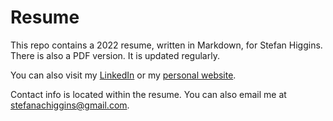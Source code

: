 # Resume

This repo contains a 2022 resume, written in Markdown, for Stefan Higgins. There is also a PDF version. It is updated regularly.

You can also visit my [LinkedIn](https://www.linkedin.com/in/stefan-higgins-25b8a1221/) or my [personal website](https://stfn.work/).

Contact info is located within the resume. You can also email me at <stefanachiggins@gmail.com>.
